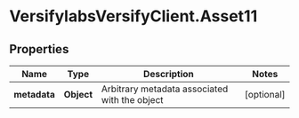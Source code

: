 # VersifylabsVersifyClient.Asset11

## Properties

Name | Type | Description | Notes
------------ | ------------- | ------------- | -------------
**metadata** | **Object** | Arbitrary metadata associated with the object | [optional] 


